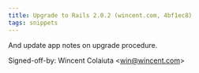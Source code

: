 ```yaml
---
title: Upgrade to Rails 2.0.2 (wincent.com, 4bf1ec8)
tags: snippets
---
```


And update app notes on upgrade procedure.

Signed-off-by: Wincent Colaiuta &lt;win@wincent.com&gt;
